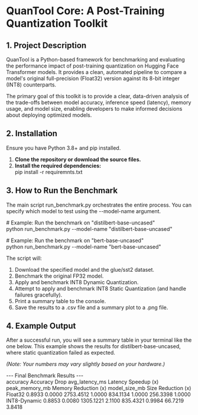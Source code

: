 # **QuanTool Core: A Post-Training Quantization Toolkit**

## **1\. Project Description**

QuanTool is a Python-based framework for benchmarking and evaluating the performance impact of post-training quantization on Hugging Face Transformer models. It provides a clean, automated pipeline to compare a model's original full-precision (Float32) version against its 8-bit integer (INT8) counterparts.

The primary goal of this toolkit is to provide a clear, data-driven analysis of the trade-offs between model accuracy, inference speed (latency), memory usage, and model size, enabling developers to make informed decisions about deploying optimized models.

## **2\. Installation**

Ensure you have Python 3.8+ and pip installed.

1. **Clone the repository or download the source files.**  
2. **Install the required dependencies:**  
   pip install \-r requiremnts.txt

## **3\. How to Run the Benchmark**

The main script run\_benchmark.py orchestrates the entire process. You can specify which model to test using the \--model-name argument.

\# Example: Run the benchmark on "distilbert-base-uncased"  
python run\_benchmark.py \--model-name "distilbert-base-uncased"

\# Example: Run the benchmark on "bert-base-uncased"  
python run\_benchmark.py \--model-name "bert-base-uncased"

The script will:

1. Download the specified model and the glue/sst2 dataset.  
2. Benchmark the original FP32 model.  
3. Apply and benchmark INT8 Dynamic Quantization.  
4. Attempt to apply and benchmark INT8 Static Quantization (and handle failures gracefully).  
5. Print a summary table to the console.  
6. Save the results to a .csv file and a summary plot to a .png file.

## **4\. Example Output**

After a successful run, you will see a summary table in your terminal like the one below. This example shows the results for distilbert-base-uncased, where static quantization failed as expected.

*(Note: Your numbers may vary slightly based on your hardware.)*

\--- Final Benchmark Results \---  
              accuracy  Accuracy Drop  avg\_latency\_ms  Latency Speedup (x)  peak\_memory\_mb  Memory Reduction (x)  model\_size\_mb  Size Reduction (x)  
Float32         0.8933         0.0000       2753.4512               1.0000        834.1134                1.0000       256.3398              1.0000  
INT8-Dynamic    0.8853         0.0080       1305.1221               2.1100        835.4321                0.9984        66.7219              3.8418  
